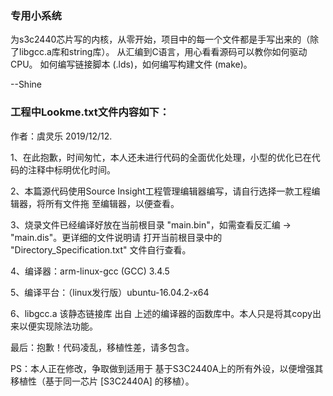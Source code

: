 ### 专用小系统
为s3c2440芯片写的内核，从零开始，项目中的每一个文件都是手写出来的（除了libgcc.a库和string库）。
从汇编到C语言，用心看看源码可以教你如何驱动CPU。
如何编写链接脚本 (.lds)，如何编写构建文件 (make)。

--Shine

### 工程中Lookme.txt文件内容如下：

作者：虞灵乐	2019/12/12.


1、在此抱歉，时间匆忙，本人还未进行代码的全面优化处理，小型的优化已在代码的注释中标明优化时间。

2、本篇源代码使用Source Insight工程管理编辑器编写，请自行选择一款工程编辑器，将所有文件拖
      至编辑器，以便查看。

3、烧录文件已经编译好放在当前根目录 "main.bin"，如需查看反汇编 → "main.dis"。更详细的文件说明请
      打开当前根目录中的 "Directory_Specification.txt" 文件自行查看。

4、编译器：arm-linux-gcc (GCC) 3.4.5

5、编译平台：（linux发行版）ubuntu-16.04.2-x64

6、libgcc.a  该静态链接库 出自 上述的编译器的函数库中。本人只是将其copy出来以便实现除法功能。



最后：抱歉！代码凌乱，移植性差，请多包含。

PS：本人正在修改，争取做到适用于 基于S3C2440A上的所有外设，以便增强其移植性（基于同一芯片 [S3C2440A] 的移植）。